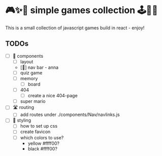 # 🎮✨🌈 simple games collection 🕹️👾💥
This is a small collection of javascript games build in react - enjoy!

## TODOs
- [ ] 🧩 components
  - [ ] layout
  - [🐼] nav bar - anna
  - [ ] quiz game
  - [ ] memory
    - [ ] board
  - [ ] 404
    - [ ] create a nice 404-page
  - [ ] super mario
- [ ] 🛣️ routing
  - [ ] add routes under ./components/Nav/navlinks.js
- [ ] 🎨 styling
  - [ ] how to set up css
  - [ ] create favicon
  - [ ] which colors to use?
    - yellow #ffff00?
    - black #ffff00?
